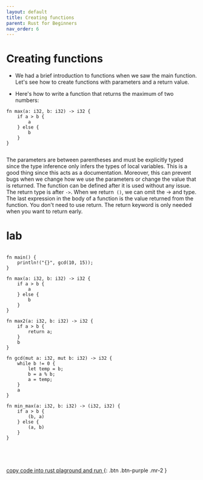 ```yaml
---
layout: default
title: Creating functions
parent: Rust for Beginners
nav_order: 6
---
```



# Creating functions

- We had a brief introduction to functions when we saw the main function. Let's see how to create functions with parameters and a return value.

- Here's how to write a function that returns the maximum of two numbers:

```
fn max(a: i32, b: i32) -> i32 {
    if a > b {
        a
    } else {
        b
    }
}


```
The parameters are between parentheses and must be explicitly typed since the type inference only infers the types of local variables. 
This is a good thing since this acts as a documentation. Moreover, this can prevent bugs when we change how we use the parameters or change the value
that is returned. The function can be defined after it is used without any issue. The return type is after `->`. When we return` ()`, we can omit the -> and type.
The last expression in the body of a function is the value returned from the function. You don't need to use return. The return keyword is only needed when you want to return early.

# lab

```

fn main() {
    println!("{}", gcd(10, 15));
}

fn max(a: i32, b: i32) -> i32 {
    if a > b {
        a
    } else {
        b
    }
}

fn max2(a: i32, b: i32) -> i32 {
    if a > b {
        return a;
    }
    b
}

fn gcd(mut a: i32, mut b: i32) -> i32 {
    while b != 0 {
        let temp = b;
        b = a % b;
        a = temp;
    }
    a
}

fn min_max(a: i32, b: i32) -> (i32, i32) {
    if a > b {
        (b, a)
    } else {
        (a, b)
    }
}





```
[copy code into rust plaground and run ](https://play.rust-lang.org/){: .btn .btn-purple .mr-2 }
